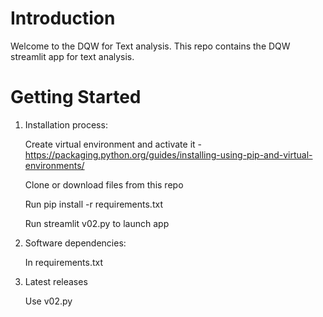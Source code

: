 # Introduction 
Welcome to the DQW for Text analysis. This repo contains the DQW streamlit app for text analysis.

# Getting Started

1.	Installation process:

    Create virtual environment and activate it - https://packaging.python.org/guides/installing-using-pip-and-virtual-environments/
    
    Clone or download files from this repo
    
    Run pip install -r requirements.txt
    
    Run streamlit v02.py to launch app

2.	Software dependencies:

    In requirements.txt

3.	Latest releases

    Use v02.py